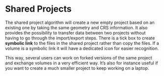 # Shared Projects

The shared project algorithm will create a new empty project based on an existing one by taking the same geometry and CRS information. It also provides the possibility to transfer data between two projects without having to go through the import/export steps. There is a tick box to create **symbolic link** to the files in the shared project rather than copy the files. If a volume is a symbolic link it will have a dedicated icon for easier recognition.

This way, several users can work on forked versions of the same project and exchange volumes in a very efficient way. It’s also for instance useful if you want to create a much smaller project to keep working on a laptop.

